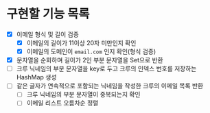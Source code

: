 # 구현할 기능 목록
* [x] 이메일 형식 및 길이 검증
  * [x] 이메일의 길이가 11이상 20자 미만인지 확인
  * [x] 이메일의 도메인이 `email.com` 인지 확인(형식 검증)
* [x] 문자열을 순회하며 길이가 2인 부분 문자열을 Set으로 반환
* [ ] 크루 닉네임의 부분 문자열을 key로 두고 크루의 인덱스 번호를 저장하는 HashMap 생성
* [ ] 같은 글자가 연속적으로 포함되는 닉네임을 작성한 크루의 이메일 목록 반환
  * [ ] 크루 닉네임의 부분 문자열이 중복되는지 확인
  * [ ] 이메일 리스트 오름차순 정렬
